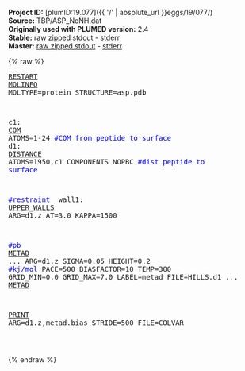 **Project ID:** [plumID:19.077]({{ '/' | absolute_url }}eggs/19/077/)  
**Source:** TBP/ASP_NeNH.dat  
**Originally used with PLUMED version:** 2.4  
**Stable:** [raw zipped stdout](ASP_NeNH.dat.plumed.stdout.txt.zip) - [stderr](ASP_NeNH.dat.plumed.stderr)  
**Master:** [raw zipped stdout](ASP_NeNH.dat.plumed_master.stdout.txt.zip) - [stderr](ASP_NeNH.dat.plumed_master.stderr)  

{% raw %}<pre>
<a href="https://plumed.github.io/doc-master/user-doc/html/_r_e_s_t_a_r_t.html">RESTART</a>
<a href="https://plumed.github.io/doc-master/user-doc/html/_m_o_l_i_n_f_o.html">MOLINFO</a> MOLTYPE=protein STRUCTURE=asp.pdb

c1: <a href="https://plumed.github.io/doc-master/user-doc/html/_c_o_m.html">COM</a> ATOMS=1-24 <span style="color:blue">#COM from peptide to surface </span>
d1: <a href="https://plumed.github.io/doc-master/user-doc/html/_d_i_s_t_a_n_c_e.html">DISTANCE</a> ATOMS=1950,c1 COMPONENTS NOPBC <span style="color:blue">#dist peptide to surface</span>

<span style="color:blue">#restraint </span>
wall1: <a href="https://plumed.github.io/doc-master/user-doc/html/_u_p_p_e_r__w_a_l_l_s.html">UPPER_WALLS</a> ARG=d1.z AT=3.0 KAPPA=1500

<span style="color:blue">#pb</span>
<a href="https://plumed.github.io/doc-master/user-doc/html/_m_e_t_a_d.html">METAD</a> ...
ARG=d1.z
SIGMA=0.05
HEIGHT=0.2 <span style="color:blue">#kj/mol</span>
PACE=500 
BIASFACTOR=10
TEMP=300
GRID_MIN=0.0
GRID_MAX=7.0
LABEL=metad
FILE=HILLS.d1
... <a href="https://plumed.github.io/doc-master/user-doc/html/_m_e_t_a_d.html">METAD</a>


<a href="https://plumed.github.io/doc-master/user-doc/html/_p_r_i_n_t.html">PRINT</a> ARG=d1.z,metad.bias STRIDE=500 FILE=COLVAR

</pre>{% endraw %}
